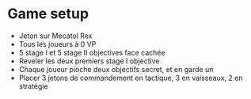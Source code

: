 # Game setup

- Jeton sur Mecatol Rex
- Tous les joueurs à 0 VP
- 5 stage I et 5 stage II objectives face cachée
- Reveler les deux premiers stage I objective
- Chaque joueur pioche deux objectifs secret, et en garde un
- Placer 3 jetons de commandement en tactique, 3 en vaisseaux, 2 en stratégie
